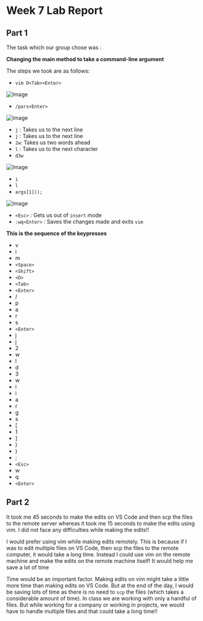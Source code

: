 # Week 7 Lab Report

## Part 1

The task which our group chose was :

**Changing the main method to take a command-line argument**

The steps we took are as follows:

* `vim D<Tab><Enter>`


![Image](https://media.discordapp.net/attachments/891952727641456661/1041768048585093141/image.png)

* `/pars<Enter>`


![Image](https://cdn.discordapp.com/attachments/891952727641456661/1041768628653137970/image.png)
* `j` : Takes us to the next line
* `j` : Takes us to the next line
* `2w`: Takes us two words ahead
* `l` : Takes us to the next character
* `d3w`


![Image](https://media.discordapp.net/attachments/891952727641456661/1041769477869666364/image.png)
* `i`
* `l`
* `args[1]));`


![Image](https://media.discordapp.net/attachments/891952727641456661/1041769672300830791/image.png)
* `<Esc>` : Gets us out of `insert` mode
* `:wq<Enter>` : Saves the changes made and exits `vim`

**This is the sequence of the keypresses**
* v
* i
* m
* `<Space>`
* `<Shift>`
* `<D>`
* `<Tab>`
* `<Enter>`
* /
* p
* a
* r
* s
* `<Enter>`
* j
* j
* 2
* w
* l
* d
* 3
* w
* i
* i
* a
* r
* g
* s
* [
*  1
* ]
* )
* )
* ;
* `<Esc>`
* w
* q
* `<Enter>`
## Part 2

It took me 45 seconds to make the edits on VS Code and then scp the files to the remote server whereas it took me 15 seconds to make the edits using vim. I did not face any difficulties while making the edits!!

I would prefer using vim while making edits remotely. This is because if I was to edit multiple files on VS Code, then scp the files to the remote computer, it would take a long time. Instead I could use vim on the remote machine and make the edits on the remote machine itself! It would help me save a lot of time

Time would be an important factor. Making edits on vim might take a little more time than making edits on VS Code. But at the end of the day, I would be saving lots of time as there is no need to `scp` the files (which takes a considerable amount of time). In class we are working with only a handful of files. But while working for a company or working in projects, we would have to handle multiple files and that could take a long time!! 